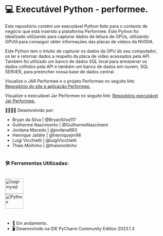 # 💻 Executável Python - performee.

Este repositório contém um executável Python feito para o contexto de negócio que está inserido a plataforma Performee. Este Python foi idealizado utilizando para capturar dados de leitura de GPUs, utilizando GPUtil para conseguir obter informações das placas de vídeos da NVIDIA.

Este Python tem o intuito de capturar os dados da GPU do seu computador, os ler e retornar dados a respeito da placa de vídeo acessados pela API. Também foi utilizado um banco de dados SQL local para armazenar os dados colhidos pela API e também um banco de dados em nuvem, SQL SERVER, para preencher nossa base de dados central.

Visualize o JAR Performee e o projeto Performee no seguite link:
<a href="https://github.com/SPTech-performee/performee">Repositório do site e aplicação Performee.</a>

Visualize o executável Jar Performee no seguite link:
<a href="https://github.com/SPTech-performee/performee-jar">Repositório executável Jar Performee.</a>

👷🏻‍♂️🔨 Desenvolvido por:
  - Bryan da Silva | @BryanSilva117
  - Guilherme Nascimento | @GuilhermeNasciment
  - Jordana Macedo | @jordana983
  - Henrique Jaldim | @henriquejm98
  - Luigi Vicchietti | @luigiVicchietti
  - Thais Moitinho | @thaismoitinho

#

### 🛠 Ferramentas Utilizadas:
<br>

<div align="left">
  <img align="center" alt="luigi-mysql" height="50" width="60" src="https://cdn.jsdelivr.net/gh/devicons/devicon/icons/mysql/mysql-original.svg">
</div>
<div align="left">
  <img align="center" alt="Python" height="50" width="60" src="https://raw.githubusercontent.com/yurijserrano/Github-Profile-Readme-Logos/042e36c55d4d757621dedc4f03108213fbb57ec4/programming%20languages/python.svg">
</div>

#

- 📌 Em andamento.
- 🖥️ Desenvolvido na IDE PyCharm Community Edition 2023.1.3
